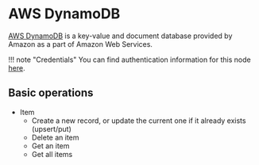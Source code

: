 # AWS DynamoDB

[AWS DynamoDB](https://aws.amazon.com/DynamoDB/) is a key-value and document database provided by Amazon as a part of Amazon Web Services.

!!! note "Credentials"
    You can find authentication information for this node [here](/integrations/builtin/credentials/aws/).


## Basic operations

* Item
  * Create a new record, or update the current one if it already exists (upsert/put)
  * Delete an item
  * Get an item
  * Get all items
